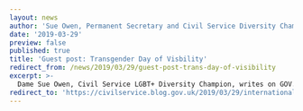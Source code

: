 ```yaml
---
layout: news
author: 'Sue Owen, Permanent Secretary and Civil Service Diversity Champion'
date: '2019-03-29'
preview: false
published: true
title: 'Guest post: Transgender Day of Visbility'
redirect_from: /news/2019/03/29/guest-post-trans-day-of-visibility
excerpt: >-
  Dame Sue Owen, Civil Service LGBT+ Diversity Champion, writes on GOV.UK for Trans Day of Visibility.
redirect_to: 'https://civilservice.blog.gov.uk/2019/03/29/international-transgender-day-of-visibility-and-raising-awareness-in-the-civil-service/'
---
```

